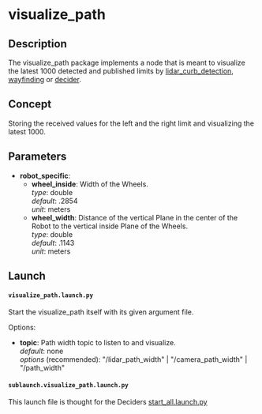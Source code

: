 # visualize_path

## Description
The visualize_path package implements a node that is meant to visualize the latest 1000 detected and published limits by [lidar_curb_detection](../lidar_curb_detection/README.md), [wayfinding](../wayfinding/README.md) or [decider](../decider/README.md).

## Concept
Storing the received values for the left and the right limit and visualizing the latest 1000.

## Parameters
- __robot_specific__: <br>
    - __wheel_inside__: Width of the Wheels. <br>
        _type_: double <br>
        _default_: .2854 <br>
        _unit_: meters <br>
    - __wheel_width__: Distance of the vertical Plane in the center of the Robot to the vertical inside Plane of the Wheels. <br>
        _type_: double <br>
        _default_: .1143 <br>
        _unit_: meters <br>

## Launch

#### `visualize_path.launch.py`

Start the visualize_path itself with its given argument file.

Options:
- __topic__: Path width topic to listen to and visualize. <br>
    _default_: none <br>
    _options_ (recommended): "/lidar_path_width" | "/camera_path_width" | "/path_width" <br>        


#### `sublaunch.visualize_path.launch.py`

This launch file is thought for the Deciders [start_all.launch.py](../decider/README.md#start_alllaunchpy)
